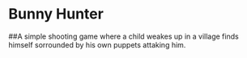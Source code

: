# Bunny Hunter
##A simple shooting game where a child weakes up in a village finds himself sorrounded by his own puppets attaking him.
